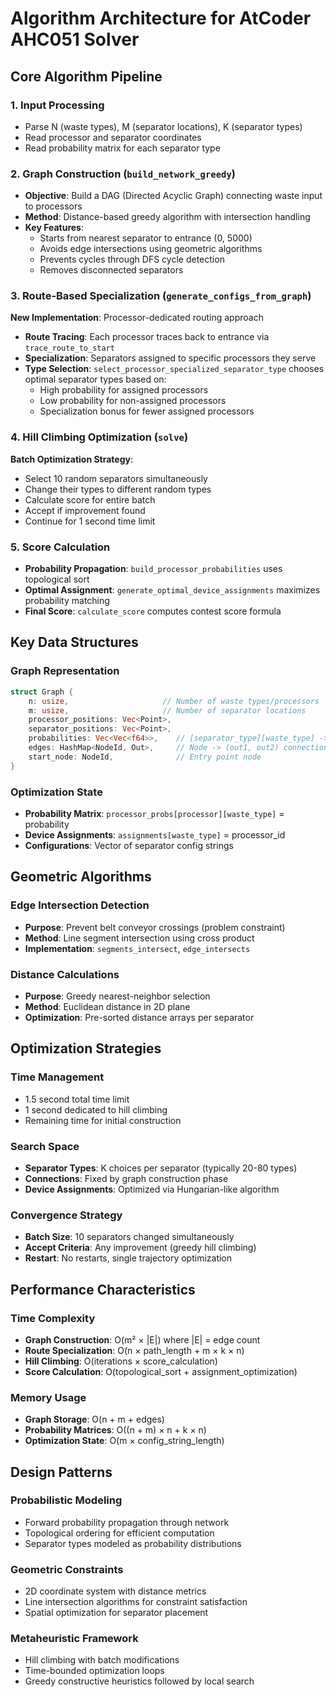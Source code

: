 # Algorithm Architecture for AtCoder AHC051 Solver

## Core Algorithm Pipeline

### 1. Input Processing
- Parse N (waste types), M (separator locations), K (separator types)
- Read processor and separator coordinates
- Read probability matrix for each separator type

### 2. Graph Construction (`build_network_greedy`)
- **Objective**: Build a DAG (Directed Acyclic Graph) connecting waste input to processors
- **Method**: Distance-based greedy algorithm with intersection handling
- **Key Features**:
  - Starts from nearest separator to entrance (0, 5000)
  - Avoids edge intersections using geometric algorithms
  - Prevents cycles through DFS cycle detection
  - Removes disconnected separators

### 3. Route-Based Specialization (`generate_configs_from_graph`)
**New Implementation**: Processor-dedicated routing approach
- **Route Tracing**: Each processor traces back to entrance via `trace_route_to_start`
- **Specialization**: Separators assigned to specific processors they serve
- **Type Selection**: `select_processor_specialized_separator_type` chooses optimal separator types based on:
  - High probability for assigned processors
  - Low probability for non-assigned processors  
  - Specialization bonus for fewer assigned processors

### 4. Hill Climbing Optimization (`solve`)
**Batch Optimization Strategy**:
- Select 10 random separators simultaneously
- Change their types to different random types
- Calculate score for entire batch
- Accept if improvement found
- Continue for 1 second time limit

### 5. Score Calculation
- **Probability Propagation**: `build_processor_probabilities` uses topological sort
- **Optimal Assignment**: `generate_optimal_device_assignments` maximizes probability matching
- **Final Score**: `calculate_score` computes contest score formula

## Key Data Structures

### Graph Representation
```rust
struct Graph {
    n: usize,                     // Number of waste types/processors  
    m: usize,                     // Number of separator locations
    processor_positions: Vec<Point>,
    separator_positions: Vec<Point>, 
    probabilities: Vec<Vec<f64>>,    // [separator_type][waste_type] -> probability
    edges: HashMap<NodeId, Out>,     // Node -> (out1, out2) connections
    start_node: NodeId,              // Entry point node
}
```

### Optimization State
- **Probability Matrix**: `processor_probs[processor][waste_type]` = probability
- **Device Assignments**: `assignments[waste_type]` = processor_id  
- **Configurations**: Vector of separator config strings

## Geometric Algorithms

### Edge Intersection Detection
- **Purpose**: Prevent belt conveyor crossings (problem constraint)
- **Method**: Line segment intersection using cross product
- **Implementation**: `segments_intersect`, `edge_intersects`

### Distance Calculations
- **Purpose**: Greedy nearest-neighbor selection
- **Method**: Euclidean distance in 2D plane
- **Optimization**: Pre-sorted distance arrays per separator

## Optimization Strategies

### Time Management
- 1.5 second total time limit
- 1 second dedicated to hill climbing
- Remaining time for initial construction

### Search Space
- **Separator Types**: K choices per separator (typically 20-80 types)
- **Connections**: Fixed by graph construction phase
- **Device Assignments**: Optimized via Hungarian-like algorithm

### Convergence Strategy
- **Batch Size**: 10 separators changed simultaneously
- **Accept Criteria**: Any improvement (greedy hill climbing)
- **Restart**: No restarts, single trajectory optimization

## Performance Characteristics

### Time Complexity
- **Graph Construction**: O(m² × |E|) where |E| = edge count
- **Route Specialization**: O(n × path_length + m × k × n)
- **Hill Climbing**: O(iterations × score_calculation)
- **Score Calculation**: O(topological_sort + assignment_optimization)

### Memory Usage
- **Graph Storage**: O(n + m + edges)
- **Probability Matrices**: O((n + m) × n + k × n)
- **Optimization State**: O(m × config_string_length)

## Design Patterns

### Probabilistic Modeling
- Forward probability propagation through network
- Topological ordering for efficient computation
- Separator types modeled as probability distributions

### Geometric Constraints
- 2D coordinate system with distance metrics
- Line intersection algorithms for constraint satisfaction
- Spatial optimization for separator placement

### Metaheuristic Framework
- Hill climbing with batch modifications
- Time-bounded optimization loops
- Greedy constructive heuristics followed by local search